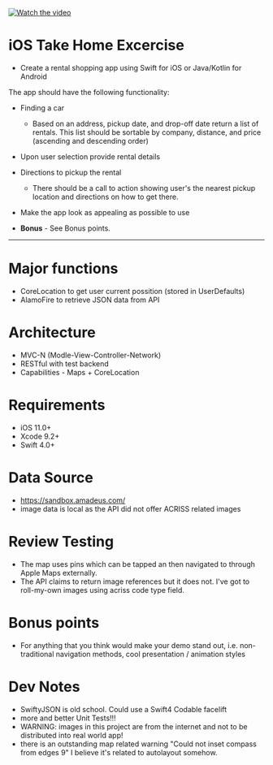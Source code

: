 [![Watch the video](http://recordit.co/VOUrSjGPt8)](http://recordit.co/VOUrSjGPt8)

# iOS Take Home Excercise

* Create a rental shopping app using Swift for iOS or Java/Kotlin for Android

The app should have the following functionality:

* Finding a car
    * Based on an address, pickup date, and drop-off date return a list of rentals. This list should be sortable by company, distance, and price (ascending and descending order)
* Upon user selection provide rental details
* Directions to pickup the rental
    * There should be a call to action showing user's the nearest pickup location and directions on how to get there.
* Make the app look as appealing as possible to use

* **Bonus** - See Bonus points.

---------------------------------------------------------------------------------

# Major functions
* CoreLocation to get user current possition (stored in UserDefaults)
* AlamoFire to retrieve JSON data from API

# Architecture
* MVC-N (Modle-View-Controller-Network)
* RESTful with test backend
* Capabilities - Maps + CoreLocation

# Requirements
* iOS 11.0+
* Xcode 9.2+
* Swift 4.0+

# Data Source
* https://sandbox.amadeus.com/
* image data is local as the API did not offer ACRISS related images

# Review Testing
* The map uses pins which can be tapped an then navigated to through Apple Maps externally.
* The API claims to return image references but it does not.  I've got to roll-my-own images using acriss code type field.

# Bonus points
* For anything that you think would make your demo stand out, i.e. non-traditional navigation methods, cool presentation / animation styles

# Dev Notes
* SwiftyJSON is old school.  Could use a Swift4 Codable facelift
* more and better Unit Tests!!!
* WARNING: images in this project are from the internet and not to be distributed into real world app!
* there is an outstanding map related warning "Could not inset compass from edges 9" I believe it's related to autolayout somehow.


